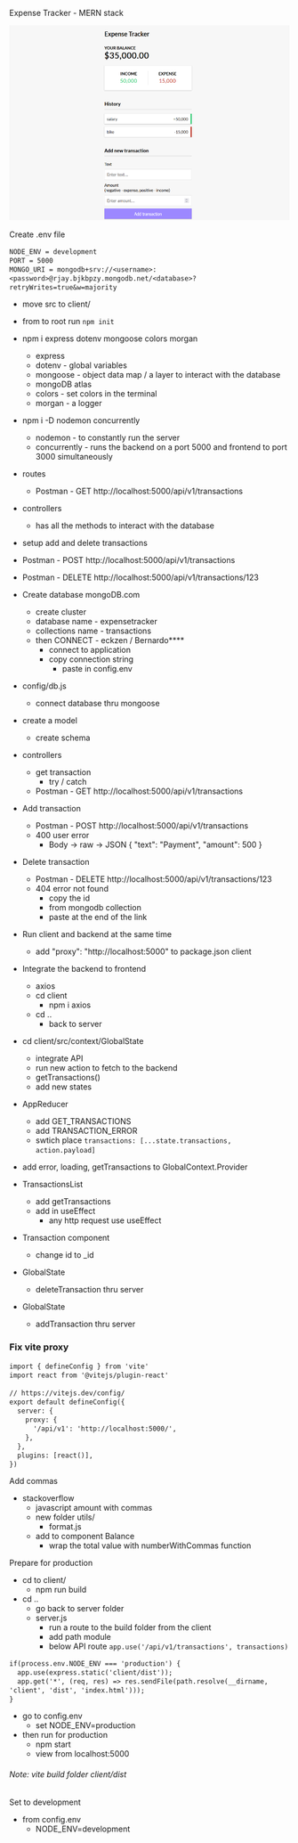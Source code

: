 Expense Tracker - MERN stack

<p align="center">
  <img  height="350" src="screenshot.PNG">
</p>

Create .env file

```
NODE_ENV = development
PORT = 5000
MONGO_URI = mongodb+srv://<username>:<password>@rjay.bjkbpzy.mongodb.net/<database>?retryWrites=true&w=majority
```

- move src to client/
- from to root run `npm init`

- npm i express dotenv mongoose colors morgan

  - express
  - dotenv - global variables
  - mongoose - object data map / a layer to interact with the database
  - mongoDB atlas
  - colors - set colors in the terminal
  - morgan - a logger

- npm i -D nodemon concurrently

  - nodemon - to constantly run the server
  - concurrently - runs the backend on a port 5000 and frontend to port 3000 simultaneously

- routes

  - Postman - GET http://localhost:5000/api/v1/transactions

- controllers

  - has all the methods to interact with the database

- setup add and delete transactions
- Postman - POST http://localhost:5000/api/v1/transactions
- Postman - DELETE http://localhost:5000/api/v1/transactions/123

- Create database mongoDB.com

  - create cluster
  - database name - expensetracker
  - collections name - transactions
  - then CONNECT - eckzen / Bernardo\*\*\*\*
    - connect to application
    - copy connection string
      - paste in config.env

- config/db.js

  - connect database thru mongoose

- create a model

  - create schema

- controllers

  - get transaction
    - try / catch
  - Postman - GET http://localhost:5000/api/v1/transactions

- Add transaction

  - Postman - POST http://localhost:5000/api/v1/transactions
  - 400 user error
    - Body -> raw -> JSON
      {
      "text": "Payment",
      "amount": 500
      }

- Delete transaction

  - Postman - DELETE http://localhost:5000/api/v1/transactions/123
  - 404 error not found
    - copy the id
    - from mongodb collection
    - paste at the end of the link

- Run client and backend at the same time

  - add "proxy": "http://localhost:5000" to package.json client

- Integrate the backend to frontend

  - axios
  - cd client
    - npm i axios
  - cd ..
    - back to server

- cd client/src/context/GlobalState

  - integrate API
  - run new action to fetch to the backend
  - getTransactions()
  - add new states

- AppReducer

  - add GET_TRANSACTIONS
  - add TRANSACTION_ERROR
  - swtich place `transactions: [...state.transactions, action.payload]`

- add error, loading, getTransactions to GlobalContext.Provider

- TransactionsList

  - add getTransactions
  - add in useEffect
    - any http request use useEffect

- Transaction component

  - change id to \_id

- GlobalState

  - deleteTransaction thru server

- GlobalState
  - addTransaction thru server

### Fix vite proxy

```
import { defineConfig } from 'vite'
import react from '@vitejs/plugin-react'

// https://vitejs.dev/config/
export default defineConfig({
  server: {
    proxy: {
      '/api/v1': 'http://localhost:5000/',
    },
  },
  plugins: [react()],
})
```

Add commas

- stackoverflow
  - javascript amount with commas
  - new folder utils/
    - format.js
  - add to component Balance
    - wrap the total value with numberWithCommas function

Prepare for production

- cd to client/
  - npm run build
- cd ..
  - go back to server folder
  - server.js
    - run a route to the build folder from the client
    - add path module
    - below API route `app.use('/api/v1/transactions', transactions)`

```
if(process.env.NODE_ENV === 'production') {
  app.use(express.static('client/dist'));
  app.get('*', (req, res) => res.sendFile(path.resolve(__dirname, 'client', 'dist', 'index.html')));
}
```

- go to config.env
  - set NODE_ENV=production
- then run for production
  - npm start
  - view from localhost:5000

###### Note: vite build folder client/dist

Set to development

- from config.env
  - NODE_ENV=development
